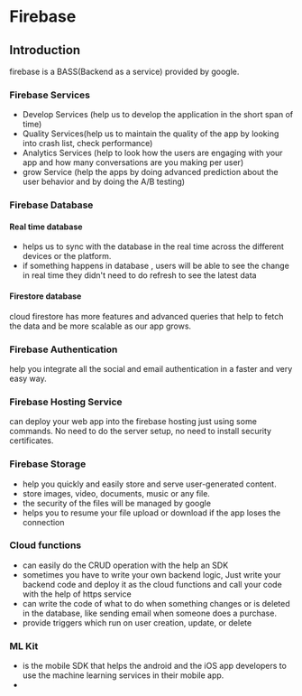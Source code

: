 # Firebase

## Introduction

firebase is a BASS(Backend as a service) provided by google.

### Firebase Services

- Develop Services (help us to develop the application in the short span of time)
- Quality Services(help us to maintain the quality of the app by looking into crash list, check performance)
- Analytics Services (help to look how the users are engaging with your app and how many conversations are you making per user)
- grow Service (help the apps by doing advanced prediction about the user behavior and by doing the A/B testing)

### Firebase Database

#### Real time database

- helps us to sync with the database in the real time across the different devices or the platform.
- if something happens in database , users will be able to see the change in real time they didn't need to do refresh to see the latest data

#### Firestore database

cloud firestore has more features and advanced queries that help to fetch the data and be more scalable as our app grows.

### Firebase Authentication

help you integrate all the social and email authentication in a faster and very easy way.

### Firebase Hosting Service

can deploy your web app into the firebase hosting just using some commands. No need to do the server setup, no need to install security certificates.

### Firebase Storage

- help you quickly and easily store and serve user-generated content.
- store images, video, documents, music or any file.
- the security of the files will be managed by google
- helps you to resume your file upload or download if the app loses the connection

### Cloud functions

- can easily do the CRUD operation with the help an SDK
- sometimes you have to write your own backend logic, Just write your backend code and deploy it as the cloud functions and call your code with the help of https service
- can write the code of what to do when something changes or is deleted in the database, like sending email when someone does a purchase.
- provide triggers which run on user creation, update, or delete

### ML Kit

- is the mobile SDK that helps the android and the iOS app developers to use the machine learning services in their mobile app.
-

